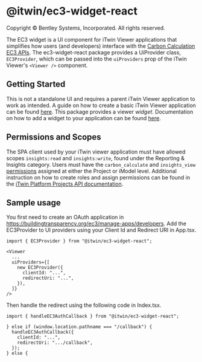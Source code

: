 # @itwin/ec3-widget-react

Copyright © Bentley Systems, Incorporated. All rights reserved.

The EC3 widget is a UI component for iTwin Viewer applications that simplifies how users (and developers) interface with the [Carbon Calculation EC3 APIs](https://developer.bentley.com/apis/carbon-calculation/overview/).
The ec3-widget-react package provides a UiProvider class, `EC3Provider`, which can be passed into the `uiProviders` prop of the iTwin Viewer's `<Viewer />` component.

## Getting Started

This is not a standalone UI and requires a parent iTwin Viewer application to work as intended.
A guide on how to create a basic iTwin Viewer application can be found [here](https://www.itwinjs.org/learning/tutorials/develop-web-viewer).
This package provides a viewer _widget_. Documentation on how to add a widget to your application can be found [here](https://developer.bentley.com/tutorials/itwin-viewer-hello-world/#2-your-first-ui-widget).

## Permissions and Scopes

The SPA client used by your iTwin viewer application must have allowed scopes `insights:read` and `insights:write`, found under the Reporting & Insights category.
Users must have the `carbon_calculate` and `insights_view` [permissions](https://developer.bentley.com/apis/carbon-calculation/operations/create-oneclicklca-job/#authorization) assigned at either the Project or iModel level. Additional instruction on how to create roles and assign permissions can be found in the [iTwin Platform Projects API documentation](https://developer.bentley.com/apis/projects/tutorials/).

## Sample usage

You first need to create an OAuth application in https://buildingtransparency.org/ec3/manage-apps/developers.
Add the EC3Provider to UI providers using your Client Id and Redirect URI in App.tsx.

```tsx
import { EC3Provider } from "@itwin/ec3-widget-react";

<Viewer
  ...
  uiProviders={[
    new EC3Provider({
      clientId: "...",
      redirectUri: "...",
    }),
  ]}
/>
```

Then handle the redirect using the following code in Index.tsx.

```tsx
import { handleEC3AuthCallback } from "@itwin/ec3-widget-react";

} else if (window.location.pathname === "/callback") {
  handleEC3AuthCallback({
    clientId: "...",
    redirectUri: ".../callback",
  });
} else {
```
